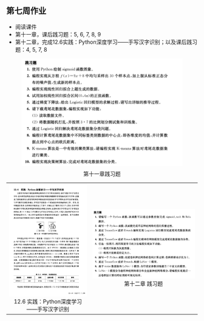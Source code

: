 ## 第七周作业

* 阅读课件
* 第十一章，课后践习题：5, 6, 7, 8, 9
* 第十二章，完成12.6实践：Python深度学习——手写汉字识别；以及课后践习题：4, 5, 7, 8

<figure style="text-align: center;">   
  <img src="https://raw.githubusercontent.com/Philosober/Photo-Inventory/main/Photo/202310211232841.png" alt="描述性文本" style="display: block; margin: 0 auto; zoom: 60%">   
  <figcaption style="margin-top: 10px;">第十一章践习题</figcaption> 
</figure>

<table>
  <tr>
    <td align="center">
      <img src="https://raw.githubusercontent.com/Philosober/Photo-Inventory/main/Photo/202310211209857.png" alt="image-20231021120728344" alt="Description of image 1" style="zoom:30%">
      <br>
      12.6 实践：Python深度学习——手写汉字识别
    </td>
    <td align="center">
      <img src="https://raw.githubusercontent.com/Philosober/Photo-Inventory/main/Photo/202310211209982.png" alt="Description of image 2" style="zoom:50%">
      <br>
      第十二章 践习题
    </td>
  </tr>
</table>
